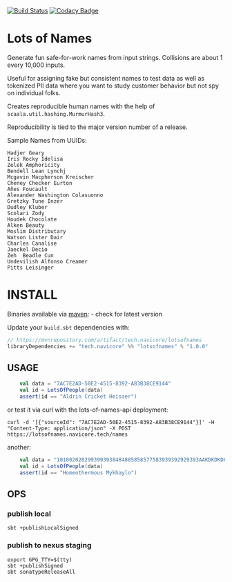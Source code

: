[![Build Status](https://travis-ci.org/navicore/lots-of-names.svg?branch=master)](https://travis-ci.org/navicore/lots-of-names)
[![Codacy Badge](https://api.codacy.com/project/badge/Grade/9847820a8b7040268c808b45e597393c)](https://www.codacy.com/app/navicore/lots-of-names?utm_source=github.com&amp;utm_medium=referral&amp;utm_content=navicore/lots-of-names&amp;utm_campaign=Badge_Grade)
# Lots of Names

Generate fun safe-for-work names from input strings.  Collisions are about 1 every 10,000 inputs.

Useful for assigning fake but consistent names to test data as well as tokenized PII data where you want to study customer behavior but not spy on individual folks.

Creates reproducible human names with the help of `scaala.util.hashing.MurmurHash3`.

Reproducibility is tied to the major version number of a release.

Sample Names from UUIDs:

```
Hadjer Geary
Iris Rocky Idelisa
Zelek Amphoricity
Bendell Lean Lynchj
Mcgavin Macpherson Kreischer
Cheney Checker Eurton
Añes Foucault
Alexander Washington Colasuonno
Gretzky Tune Inzer
Dudley Kluber
Scolari Zody
Houdek Chocolate
Alken Beauty
Moslim Distributary
Watson Lister Dair
Charles Canalise
Jaeckel Decio
Zeh  Beadle Cun
Undevilish Alfonso Creamer
Pitts Leisinger
```

# INSTALL

Binaries available via [maven](https://mvnrepository.com/artifact/tech.navicore/lotsofnames): - check for latest version

Update your `build.sbt` dependencies with:
```scala
// https://mvnrepository.com/artifact/tech.navicore/lotsofnames
libraryDependencies += "tech.navicore" %% "lotsofnames" % "1.0.0"
```

## USAGE

```scala
    val data = "7AC7E2AD-50E2-4515-8392-A83B38CE9144"
    val id = LotsOfPeople(data)
    assert(id == "Aldrin Cricket Heisser")
```

or test it via curl with the lots-of-names-api deployment:

```console
curl -d '[{"sourceId": "7AC7E2AD-50E2-4515-8392-A83B38CE9144"}]' -H "Content-Type: application/json" -X POST https://lotsofnames.navicore.tech/names
```

another:

```scala
    val data = "1010020202993993938484885858577583939392929393AAKDKDKDKDKDKDKDKDKDD"
    val id = LotsOfPeople(data)
    assert(id == "Homeothermous Mykhaylo")
```

## OPS

### publish local

```console
sbt +publishLocalSigned
```

### publish to nexus staging

```console
export GPG_TTY=$(tty)
sbt +publishSigned
sbt sonatypeReleaseAll
```

